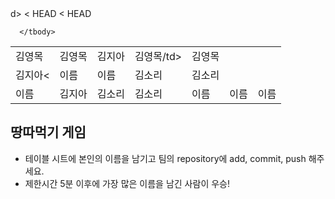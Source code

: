 <table>
      <tbody>
        <tr>
          <td>김영목</td>
          <td>김영목</td>
          <td>김지아</td>
          <td>김영목/td>
          <td>김영목</td>
	  d>
       </tr>
       <tr>
          <td>김지아<</td>
          <td>이름</td>
          <td>이름</td>
          <td>김소리</td>
          <td>김소리</td>
        </tr>
< HEAD
        <tr>
< HEAD
          <td>이름</td>
          <td>김지아</td>
          <td>김소리</td>
          <td>김소리</td>
          <td>이름</td>
          <td>이름</td>
          <td>이름</td>
        </tr>

      </tbody>
</table>

## 땅따먹기 게임

- 테이블 시트에 본인의 이름을 남기고 팀의 repository에 add, commit, push 해주세요.
- 제한시간 5분 이후에 가장 많은 이름을 남긴 사람이 우승!
